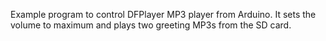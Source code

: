 Example program to control DFPlayer MP3 player from Arduino.
It sets the volume to maximum and plays two greeting MP3s from the SD card.
